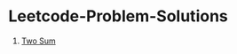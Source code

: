 # Leetcode-Problem-Solutions

1. <a href="https://github.com/niikhilpatel/Leetcode-Problem-Solutions/blob/master/1.%20Two%20Sum/Two_Sum.py">Two Sum</a>








<a href=""></a>
